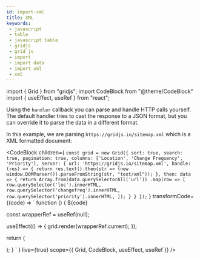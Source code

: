```yaml
---
id: import-xml
title: XML
keywords:
 - javascript
 - table
 - javascript table
 - gridjs
 - grid js
 - import
 - import data
 - import xml
 - xml
---
```


import { Grid } from "gridjs";
import CodeBlock from "@theme/CodeBlock"
import { useEffect, useRef } from "react";

Using the `handler` callback you can parse and handle HTTP calls yourself. The default handler tries to cast the response
to a JSON format, but you can override it to parse the data in a different format.

In this example, we are parsing `https://gridjs.io/sitemap.xml` which is a XML formatted document:

<CodeBlock children={
`
const grid = new Grid({
  sort: true,
  search: true,
  pagination: true,
  columns: ['Location', 'Change Frequency', 'Priority'],
  server: {
    url: 'https://gridjs.io/sitemap.xml',
    handle: (res) => {
      return res.text().then(str => (new window.DOMParser()).parseFromString(str, "text/xml"));
    },
    then: data => {
      return Array.from(data.querySelectorAll('url'))
        .map(row => [
          row.querySelector('loc').innerHTML,
          row.querySelector('changefreq').innerHTML,
          row.querySelector('priority').innerHTML,
        ]);
    }
  }
});
`
}
 transformCode={(code) => 
`
function () {
  ${code}
 
  const wrapperRef = useRef(null);
   
  useEffect(() => {
    grid.render(wrapperRef.current);
  });
  
  return (
    <div ref={wrapperRef} />
  );
}
`
} live={true} scope={{ Grid, CodeBlock, useEffect, useRef }} />

<br/>
